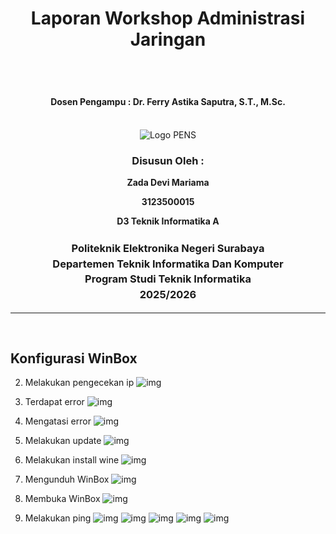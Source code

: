 <div align="center">
  <h1 style="text-align: center;font-weight: bold">Laporan Workshop Administrasi Jaringan<br></h1>
  <h2 style="text-align: center;"><br></h2>
  <h4 style="text-align: center;">Dosen Pengampu : Dr. Ferry Astika Saputra, S.T., M.Sc.</h4>
</div>
<br />
<div align="center">
  <img src="https://i.ibb.co/DC3QHnM/logo-pens.png" alt="Logo PENS">
  <h3 style="text-align: center;">Disusun Oleh :</h3>
  <p style="text-align: center;">
  <strong>Zada Devi Mariama</strong>
  </p>
  <p style="text-align: center;">
  <strong>3123500015</strong>
  </p>
  <p style="text-align: center;">
  <strong> D3 Teknik Informatika A</strong>
  </p>

<h3 style="text-align: center;line-height: 1.5">Politeknik Elektronika Negeri Surabaya<br>Departemen Teknik Informatika Dan Komputer<br>Program Studi Teknik Informatika<br>2025/2026</h3>
  <hr>
</div> 
<br>

## Konfigurasi WinBox

2. Melakukan pengecekan ip
![img](/assets/week-7/cekip.jpeg)

3. Terdapat error
![img](/assets/week-7/error.jpeg)

4. Mengatasi error
![img](/assets/week-7/atasierror.jpeg)

5. Melakukan update
![img](/assets/week-7/berhasilupdate.jpeg)

6. Melakukan install wine
![img](/assets/week-7/bukawinbox.jpeg)

7. Mengunduh WinBox
![img](/assets/week-7/downloadwinbox.png)

8. Membuka WinBox
![img](/assets/week-7/1bukawinbox.jpeg)

9. Melakukan ping
![img](/assets/week-7/1ping.jpeg)
![img](/assets/week-7/2ping.jpeg)
![img](/assets/week-7/3ping.jpeg)
![img](/assets/week-7/4ping.jpeg)
![img](/assets/week-7/5ping.jpeg)